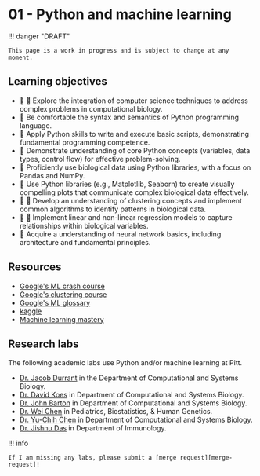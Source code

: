 # 01 - Python and machine learning

!!! danger "DRAFT"

    This page is a work in progress and is subject to change at any moment.

## Learning objectives

-   🧫 🧮 Explore the integration of computer science techniques to address complex problems in computational biology.
-   🐍 Be comfortable the syntax and semantics of Python programming language.
-   🐍 Apply Python skills to write and execute basic scripts, demonstrating fundamental programming competence.
-   🐍 Demonstrate understanding of core Python concepts (variables, data types, control flow) for effective problem-solving.
-   🐍 Proficiently use biological data using Python libraries, with a focus on Pandas and NumPy.
-   🐍 Use Python libraries (e.g., Matplotlib, Seaborn) to create visually compelling plots that communicate complex biological data effectively.
-   🐍 🧮 Develop an understanding of clustering concepts and implement common algorithms to identify patterns in biological data.
-   🐍 🧮 Implement linear and non-linear regression models to capture relationships within biological variables.
-   🤖 Acquire a understanding of neural network basics, including architecture and fundamental principles.

## Resources

-   [Google's ML crash course](https://developers.google.com/machine-learning/crash-course/ml-intro)
-   [Google's clustering course](https://developers.google.com/machine-learning/clustering)
-   [Google's ML glossary](https://developers.google.com/machine-learning/glossary/fundamentals)
-   [kaggle](https://www.kaggle.com/)
-   [Machine learning mastery](https://machinelearningmastery.com/start-here/)

## Research labs

The following academic labs use Python and/or machine learning at Pitt.

-   [Dr. Jacob Durrant](https://carvunislab.csb.pitt.edu/) in the Department of Computational and Systems Biology.
-   [Dr. David Koes](https://www.csb.pitt.edu/people/faculty/david-koes/) in Department of Computational and Systems Biology.
-   [Dr. John Barton](https://bartonlab.github.io/) in Department of Computational and Systems Biology.
-   [Dr. Wei Chen](https://sites.pitt.edu/~wec47/) in Pediatrics, Biostatistics, & Human Genetics.
-   [Dr. Yu-Chih Chen](https://www.ycchenlab.org/) in Department of Computational and Systems Biology.
-   [Dr. Jishnu Das](https://www.jishnulab.org/) in Department of Immunology.

!!! info

    If I am missing any labs, please submit a [merge request][merge-request]!

<!-- LINKS -->

[merge-request]: https://gitlab.com/oasci/courses/pitt/biosc1540-2024s/-/merge_requests
